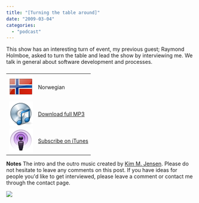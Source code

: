 ```yaml
---
title: "[Turning the table around]"
date: "2009-03-04"
categories: 
  - "podcast"
---
```


This show has an interesting turn of event, my previous guest; Raymond Holmboe, asked to turn the table and lead the show by interviewing me. We talk in general about software development and processes.

### 

<table border="0"><tbody><tr><td><img style="max-width:800px;" src="images/flag_norway.png" alt="" width="64" height="64"></td><td>Norwegian</td></tr><tr><td><img style="max-width:800px;" src="images/cd_music1.png" border="0" alt="" width="64" height="64"></td><td><a href="http://localhost:8080/wp-content/2012/07/ingebrigtsenshow41.mp3">Download full MP3</a></td></tr><tr><td><img src="images/podcast1.png" alt=""></td><td><a href="http://itunes.apple.com/WebObjects/MZStore.woa/wa/viewPodcast?id=304523653">Subscribe on iTunes</a></td></tr></tbody></table>

**Notes** The intro and the outro music created by [Kim M. Jensen](http://www.audioplant.no/). Please do not hesitate to leave any comments on this post. If you have ideas for people you'd like to get interviewed, please leave a comment or contact me through the contact page.  
  

![](http://img.zemanta.com/pixy.gif?x-id=3a7bb766-0309-49f8-bf77-ff48dc6b94f4)
